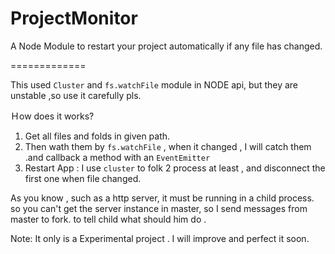 ProjectMonitor
==============

A Node Module to restart your project automatically if any file has changed.

=============

This used `Cluster` and `fs.watchFile` module in NODE api, but they are unstable ,so use it carefully pls.

Ｈow does it works?

1.  Get all files and folds in given path.
2.  Then wath them by `fs.watchFile` , when it changed , I will catch them .and callback a method with an `EventEmitter`
3.  Restart App : I use `cluster` to folk 2 process at least , and disconnect the first one when file changed.

As you know , such as a http server, it must be running in a child process. so you can't get the server instance in master,
so I send messages from master to fork. to tell child what should him do .


Note:
It only is a Experimental project . I will improve and perfect it soon.
